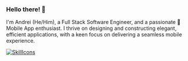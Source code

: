 ### Hello there! 👋

I'm Andrei (He/Him), a Full Stack Software Engineer, and a passionate 📱 Mobile App enthusiast. I thrive on designing and constructing elegant, efficient applications, with a keen focus on delivering a seamless mobile experience.

[![SkillIcons](https://skillicons.dev/icons?i=js,ts,HTML,CSS,react,swift,emotion,nodejs,tailwind,was,mongodb,figma,dart,express,firebase,flutter,java,materialui,nginx,postman,sentry)](https://skillicons.dev)<br/>
